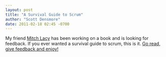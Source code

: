 ```yaml
---
layout: post
title: "A Survival Guide to Scrum"
author: "Scott Densmore"
date: 2011-02-18 02:45 -0700
---
```


My friend [Mitch Lacy](http://mitchlacey.com) has been working on a book and is looking for feedback. If you ever wanted a survival guide to scrum, this is it. [Go read, give feedback and enjoy!](http://mitchlacey.com/Book/Scrum-A-Year-One-Survival-Guide.html)

